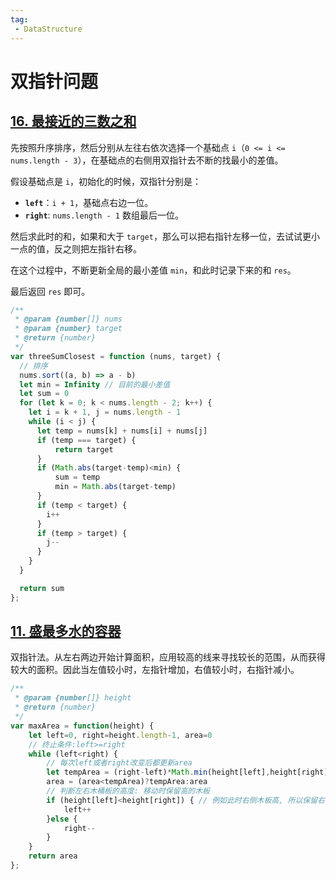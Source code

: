 ```yaml
---
tag:
 - DataStructure
---
```


# 双指针问题

## [16. 最接近的三数之和](https://leetcode.cn/problems/3sum-closest/description/)

先按照升序排序，然后分别从左往右依次选择一个基础点 `i`（`0 <= i <= nums.length - 3`），在基础点的右侧用双指针去不断的找最小的差值。

假设基础点是 `i`，初始化的时候，双指针分别是：

- **`left`**：`i + 1`，基础点右边一位。
- **`right`**: `nums.length - 1` 数组最后一位。

然后求此时的和，如果和大于 `target`，那么可以把右指针左移一位，去试试更小一点的值，反之则把左指针右移。

在这个过程中，不断更新全局的最小差值 `min`，和此时记录下来的和 `res`。

最后返回 `res` 即可。

```js
/**
 * @param {number[]} nums
 * @param {number} target
 * @return {number}
 */
var threeSumClosest = function (nums, target) {
  // 排序
  nums.sort((a, b) => a - b)
  let min = Infinity // 目前的最小差值
  let sum = 0
  for (let k = 0; k < nums.length - 2; k++) {
    let i = k + 1, j = nums.length - 1
    while (i < j) {
      let temp = nums[k] + nums[i] + nums[j]
      if (temp === target) {
          return target
      }
      if (Math.abs(target-temp)<min) {
          sum = temp
          min = Math.abs(target-temp)
      }
      if (temp < target) {
        i++
      }
      if (temp > target) {
        j--
      }
    }
  }

  return sum
};

```

## [11. 盛最多水的容器](https://leetcode.cn/problems/container-with-most-water/description/)

双指针法。从左右两边开始计算面积，应用较高的线来寻找较长的范围，从而获得较大的面积。因此当左值较小时，左指针增加，右值较小时，右指针减小。

```js
/**
 * @param {number[]} height
 * @return {number}
 */
var maxArea = function(height) {
    let left=0, right=height.length-1, area=0
    // 终止条件:left>=right
    while (left<right) {
        // 每次left或者right改变后都更新area
        let tempArea = (right-left)*Math.min(height[left],height[right])
      	area = (area<tempArea)?tempArea:area
        // 判断左右木桶板的高度: 移动时保留高的木板
        if (height[left]<height[right]) { // 例如此时右侧木板高, 所以保留右侧木板不动, 移动左侧木板(left++)
            left++
        }else {
            right--
        }
    }
    return area
};
```

